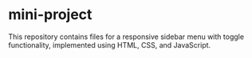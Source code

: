 # mini-project
This repository contains files for a responsive sidebar menu with toggle functionality, implemented using HTML, CSS, and JavaScript.

